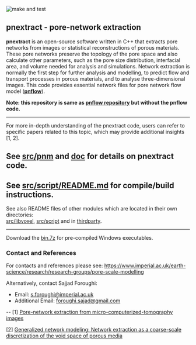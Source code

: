 



![make and test](https://github.com/aliraeini/pnextract/workflows/make%20and%20test/badge.svg)

##  pnextract - pore-network extraction
**pnextract** is an open-source software written in C++ that extracts pore networks from images or statistical reconstructions of porous materials. These pore networks preserve the topology of the pore space and also calculate other parameters, such as the pore size distribution, interfacial area, and volume needed for analysis and simulations. Network extraction is normally the first step for further analysis and modelling, to predict flow and transport processes in porous materials, and to analyse three-dimensional images. This code provides essential network files for pore network flow model ([**pnflow**](https://github.com/aliraeini/pnflow)). 

**Note: this repository is same as [pnflow repository](https://github.com/aliraeini/pnflow) but without the pnflow code.**


 ----------------------------------------------------------------

For more in-depth understanding of the pnextract code, users can refer to specific papers related to this topic, which may provide additional insights [1, 2].

## See [src/pnm](src/pnm) and [doc](doc) for details on pnextract code.

## See [src/script/README.md](src/script/README.md) for compile/build instructions.

See also README files of other modules which are located in their own directories:    
[src/libvoxel](src/libvoxel), [src/script](src/script) and in [thirdparty](thirdparty).


 ----------------------------------------------------------------

Download the [bin.7z](bin.7z) for pre-compiled Windows executables. 

### Contact and References ###

For contacts and references please see: 
https://www.imperial.ac.uk/earth-science/research/research-groups/pore-scale-modelling


Alternatively, contact Sajjad Foroughi:
- Email: s.foroughi@imperial.ac.uk
- Additional Email: foroughi.sajad@gmail.com

--
[1] [Pore-network extraction from micro-computerized-tomography images](https://link.aps.org/doi/10.1103/PhysRevE.80.036307)

[2] [Generalized network modeling: Network extraction as a coarse-scale discretization of the void space of porous media](https://https://en.wikipedia.org/wiki/Publication) 
